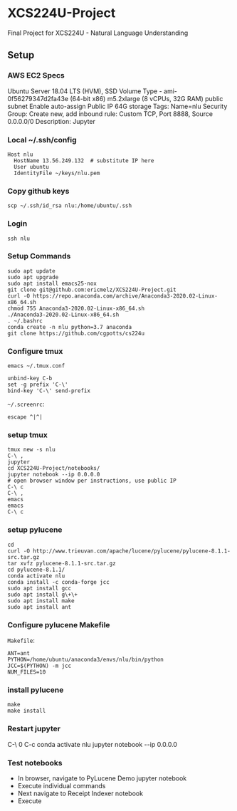# XCS224U-Project
Final Project for XCS224U - Natural Language Understanding

## Setup

### AWS EC2 Specs
Ubuntu Server 18.04 LTS (HVM), SSD Volume Type - ami-0f56279347d2fa43e  (64-bit x86)
m5.2xlarge (8 vCPUs, 32G RAM)
public subnet
Enable auto-assign Public IP
64G storage
Tags: Name=nlu
Security Group: Create new, add inbound rule: Custom TCP, Port 8888, Source 0.0.0.0/0  Description: Jupyter

### Local ~/.ssh/config
```
Host nlu
  HostName 13.56.249.132  # substitute IP here
  User ubuntu
  IdentityFile ~/keys/nlu.pem
```

### Copy github keys
```
scp ~/.ssh/id_rsa nlu:/home/ubuntu/.ssh
```

### Login
```
ssh nlu
```

### Setup Commands
```
sudo apt update
sudo apt upgrade
sudo apt install emacs25-nox
git clone git@github.com:ericmelz/XCS224U-Project.git
curl -O https://repo.anaconda.com/archive/Anaconda3-2020.02-Linux-x86_64.sh
chmod 755 Anaconda3-2020.02-Linux-x86_64.sh
./Anaconda3-2020.02-Linux-x86_64.sh
. ~/.bashrc
conda create -n nlu python=3.7 anaconda
git clone https://github.com/cgpotts/cs224u
```

### Configure tmux
`emacs ~/.tmux.conf`
```
unbind-key C-b
set -g prefix 'C-\'
bind-key 'C-\' send-prefix
```
`~/.screenrc`:
```
escape ^|^|
```

### setup tmux
```
tmux new -s nlu
C-\ ,
jupyter
cd XCS224U-Project/notebooks/
jupyter notebook --ip 0.0.0.0
# open browser window per instructions, use public IP
C-\ c
C-\ ,
emacs
emacs
C-\ c
```

### setup pylucene
```
cd
curl -O http://www.trieuvan.com/apache/lucene/pylucene/pylucene-8.1.1-src.tar.gz
tar xvfz pylucene-8.1.1-src.tar.gz
cd pylucene-8.1.1/
conda activate nlu
conda install -c conda-forge jcc
sudo apt install gcc
sudo apt install g\+\+
sudo apt install make
sudo apt install ant
```

### Configure pylucene Makefile
`Makefile`:
```
ANT=ant
PYTHON=/home/ubuntu/anaconda3/envs/nlu/bin/python
JCC=$(PYTHON) -m jcc
NUM_FILES=10
```

### install pylucene
```
make
make install
```

### Restart jupyter
C-\ 0
C-c
conda activate nlu
jupyter notebook --ip 0.0.0.0

### Test notebooks
* In browser, navigate to PyLucene Demo jupyter notebook
* Execute individual commands
* Next navigate to Receipt Indexer notebook
* Execute

